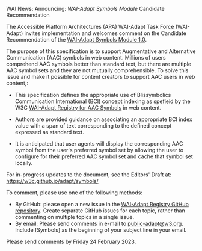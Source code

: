 WAI News:
Announcing: *WAI-Adapt Symbols Module* Candidate Recommendation

The Accessible Platform Architectures (APA) WAI-Adapt Task Force (WAI-Adapt) invites implementation and welcomes comment on the Candidate Recommendation of the [WAI-Adapt Symbols Module 1.0](https://www.w3.org/TR/adapt/symbols/).

The purpose of this specification is to support Augmentative and Alternative Communication (AAC) symbols in web content. Millions of users comprehend AAC symbols better than standard text, but there are multiple AAC symbol sets and they are not mutually comprehensible. To solve this issue and make it possible for content creators to support AAC users in web content,:


- This specification defines the appropriate use of Blissymbolics Communication International (BCI) concept indexing as spefieid by the W3C [WAI-Adapt Registry for AAC Symbols](https://www.w3.org/TR/adapt-registry/) in web content.

- Authors are provided guidance on  associating an appropriate BCI index value with a span of text corresponding to the defined concept expressed as standard text.

- It is anticipated that user agents will display the corresponding AAC symbol from the user's preferred symbol set by allowing the user to configure for their preferred AAC symbol set and cache that symbol set locally.


 
For in-progress updates to the document, see the Editors' Draft at:
https://w3c.github.io/adapt/symbols/
 

To comment, please use one of the following methods:
  *   By GitHub: please open a new issue in the [WAI-Adapt Registry GitHub repository](https://github.com/w3c/adapt/issues/new). Create separate GitHub issues for each topic, rather than commenting on multiple topics in a single issue.
  *   By email: Please send comments in e-mail to [public-adapt@w3.org](mailto:public-adapt@w3.org). Include [Symbols] as the beginning of your subject line in your email.



Please send comments by Friday 24 February 2023.
 
